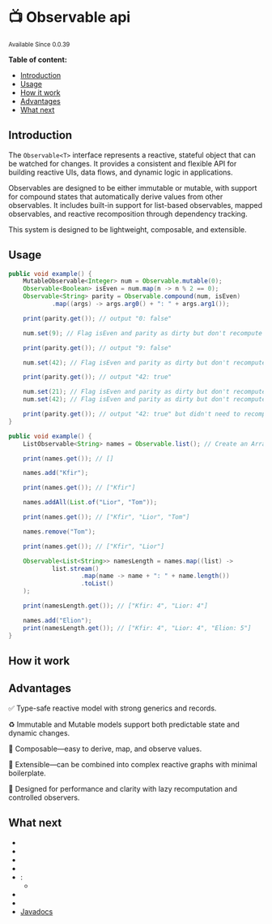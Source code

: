 # 📺 Observable api

<sup>
Available Since 0.0.39
</sup>

**Table of content:**
- [Introduction](#introduction)
- [Usage](#usage)
- [How it work](#how-it-work)
- [Advantages](#advantages)
- [What next](#what-next)

## Introduction
The `Observable<T>` interface represents a reactive, stateful object that can be watched for changes. It provides a consistent and flexible API for building reactive UIs, data flows, and dynamic logic in applications.

Observables are designed to be either immutable or mutable, with support for compound states that automatically derive values from other observables. It includes built-in support for list-based observables, mapped observables, and reactive recomposition through dependency tracking.

This system is designed to be lightweight, composable, and extensible.

## Usage

```java
public void example() {
    MutableObservable<Integer> num = Observable.mutable(0);
    Observable<Boolean> isEven = num.map(n -> n % 2 == 0);
    Observable<String> parity = Observable.compound(num, isEven)
            .map((args) -> args.arg0() + ": " + args.arg1());

    print(parity.get()); // output "0: false"

    num.set(9); // Flag isEven and parity as dirty but don't recompute yet

    print(parity.get()); // output "9: false"

    num.set(42); // Flag isEven and parity as dirty but don't recompute yet

    print(parity.get()); // output "42: true"

    num.set(21); // Flag isEven and parity as dirty but don't recompute yet
    num.set(42); // Flag isEven and parity as dirty but don't recompute yet

    print(parity.get()); // output "42: true" but didn't need to recompute
}
```


```java
public void example() {
    ListObservable<String> names = Observable.list(); // Create an ArrayList<String>

    print(names.get()); // []

    names.add("Kfir");

    print(names.get()); // ["Kfir"]

    names.addAll(List.of("Lior", "Tom"));

    print(names.get()); // ["Kfir", "Lior", "Tom"]

    names.remove("Tom");

    print(names.get()); // ["Kfir", "Lior"]

    Observable<List<String>> namesLength = names.map((list) ->
            list.stream()
                    .map(name -> name + ": " + name.length())
                    .toList()
    );

    print(namesLength.get()); // ["Kfir: 4", "Lior: 4"]

    names.add("Elion");
    print(namesLength.get()); // ["Kfir: 4", "Lior: 4", "Elion: 5"]
}
```

## How it work


## Advantages
✅ Type-safe reactive model with strong generics and records.

♻️ Immutable and Mutable models support both predictable state and dynamic changes.

🔗 Composable—easy to derive, map, and observe values.

🧩 Extensible—can be combined into complex reactive graphs with minimal boilerplate.


🚀 Designed for performance and clarity with lazy recomputation and controlled observers.

## What next
* [](immutable-observable.md)
* [](mutable-observable.md)
* [](compound-observable.md)
* [](mapped-observable.md)
* [](collection-observable.md):
    * [](list-observable.md)
* [](observer.md)
* [](watcher.md)
* [Javadocs](https://cocoa-beans.apartium.net/%version%/common/net/apartium/cocoabeans/state/package-summary.html)